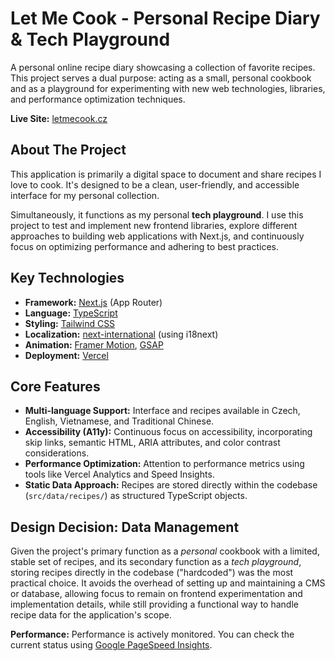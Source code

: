 # Let Me Cook - Personal Recipe Diary & Tech Playground

A personal online recipe diary showcasing a collection of favorite recipes. This project serves a dual purpose: acting as a small, personal cookbook and as a playground for experimenting with new web technologies, libraries, and performance optimization techniques.

**Live Site:** [letmecook.cz](https://letmecook.cz)

## About The Project

This application is primarily a digital space to document and share recipes I love to cook. It's designed to be a clean, user-friendly, and accessible interface for my personal collection.

Simultaneously, it functions as my personal **tech playground**. I use this project to test and implement new frontend libraries, explore different approaches to building web applications with Next.js, and continuously focus on optimizing performance and adhering to best practices.

## Key Technologies

*   **Framework:** [Next.js](https://nextjs.org/) (App Router)
*   **Language:** [TypeScript](https://www.typescriptlang.org/)
*   **Styling:** [Tailwind CSS](https://tailwindcss.com/)
*   **Localization:** [next-international](https://github.com/QuiiBz/next-international) (using i18next)
*   **Animation:** [Framer Motion](https://www.framer.com/motion/), [GSAP](https://gsap.com/)
*   **Deployment:** [Vercel](https://vercel.com/)

## Core Features

*   **Multi-language Support:** Interface and recipes available in Czech, English, Vietnamese, and Traditional Chinese.
*   **Accessibility (A11y):** Continuous focus on accessibility, incorporating skip links, semantic HTML, ARIA attributes, and color contrast considerations.
*   **Performance Optimization:** Attention to performance metrics using tools like Vercel Analytics and Speed Insights.
*   **Static Data Approach:** Recipes are stored directly within the codebase (`src/data/recipes/`) as structured TypeScript objects.

## Design Decision: Data Management

Given the project's primary function as a *personal* cookbook with a limited, stable set of recipes, and its secondary function as a *tech playground*, storing recipes directly in the codebase ("hardcoded") was the most practical choice. It avoids the overhead of setting up and maintaining a CMS or database, allowing focus to remain on frontend experimentation and implementation details, while still providing a functional way to handle recipe data for the application's scope.

**Performance:** Performance is actively monitored. You can check the current status using [Google PageSpeed Insights](https://pagespeed.web.dev/analysis?url=https://letmecook.cz).
